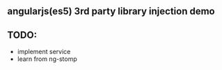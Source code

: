 ## angularjs(es5) 3rd party library injection demo 

## TODO:
* implement service
* learn from ng-stomp
